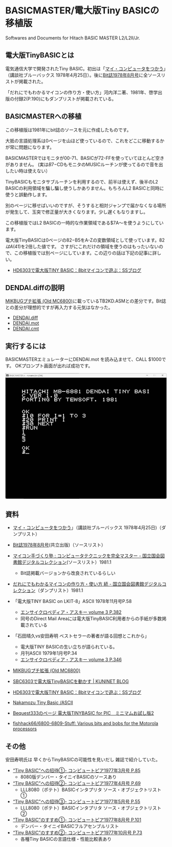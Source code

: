 # BASICMASTER/電大版Tiny BASICの移植版

Softwares and Documents for Hitach BASIC MASTER L2/L2II/Jr.

## 電大版TinyBASICとは

電気通信大学で開発されたTiny BASIC。初出は「[マイ・コンピュータをつかう](https://amzn.to/3yoproY)」（講談社ブルーバックス 1978年4月25日）。後に[Bit誌1978年8月号](https://amzn.to/4bCmak8)に全ソースリストが掲載された。

「だれにでもわかるマイコンの作り方・使い方」河内洋二著、1981年、啓学出版の付録2(P.190)にもダンプリストが掲載されている。

## BASICMASTERへの移植

この移植版は1981年にbit誌のソースを元に作成したものです。

大抵の言語処理系は0ページを山ほど使っているので、これをどこに移動するかが常に問題になります。

BASICMASTERではモニタが00-71、BASICが72-FFを使っていてほとんど空きがありません。
(実は$B7-$CDもモニタのMUSICルーチンが使ってるので音を出したい時は使えない）

TinyBASICもモニタサブルーチンを利用するので、前半は使えず、後半のL2 BASICの利用領域を騙し騙し使うしかありません。もちろんL2 BASICと同時に使うと誤動作します。

別のページに移せばいいのですが、そうすると相対ジャンプで届かなくなる場所が発生して、玉突で修正量が大きくなります。少し遅くもなりますし。

この移植版ではL2 BASICの一時的な作業領域である$7A〜を使うようにしています。

電大版TinyBASICは0ページの$82-$B5をA-Zの変数領域として使っています。$82はA($41)を2倍した値です。
さすがにこれだけの領域を使うのはもったいないので、この移植版では別ページにしています。この辺りの話は下記の記事に詳しい。

- [HD6303で電大版TINY BASIC：8bitマイコンで遊ぶ：SSブログ](https://baraki.blog.ss-blog.jp/2018-11-08)

## DENDAI.diffの説明

[MIKBUGプチ拡張 (Old MC6800)](https://oando.web.fc2.com/old_mc6800/f100_414.htm)に載っているTB2KD.ASMとの差分です。Bit誌との差分が理想的ですが再入力する元気はなかった。

- [DENDAI.diff](DENDAI.diff)
- [DENDAI.mot](DENDAI.mot)
- [DENDAI.cmt](DENDAI.cmt)

## 実行するには

BASICMASTERエミュレーターにDENDAI.mot を読み込ませて、CALL $1000です。
OKプロンプト画面が出れば成功です。

![電大版TinyBASIC for BASICMASTER](./DENDAI-1.png "電大版TinyBASIC")


## 資料

- [マイ・コンピュータをつかう](https://amzn.to/3yoproY)」（講談社ブルーバックス 1978年4月25日)（ダンプリスト）
- [Bit誌1978年8月号](https://amzn.to/4bCmak8)(共立出版)（ソースリスト）
- [マイコン手づくり塾 : コンピュータテクニックを完全マスター - 国立国会図書館デジタルコレクション](https://dl.ndl.go.jp/pid/12627349/1/148)(ソースリスト）1981.1
	- Bit誌掲載バージョンから改良されているらしい
- [だれにでもわかるマイコンの作り方・使い方 続 - 国立国会図書館デジタルコレクション](https://dl.ndl.go.jp/pid/12627416/1/103)（ダンプリスト）1981.1

- 「電大版TINY BASIC on LKIT-8」ASCII 1978年11月号P.58
	- [エンサイクロペディア・アスキー volume 3 P.382](https://dl.ndl.go.jp/pid/12631628/1/194)
	- 同号のDirect Mail Areaには電大版TinyBASIC利用者からの手紙が多数掲載されている　
- 「石田晴久vs安田寿明 ベストセラーの著者が語る回想とこれから」
	- 電大版TINY BASICの生い立ちが語られている。
	- 月刊ASCII 1979年1月号P.34
	- [エンサイクロペディア・アスキー volume 3 P.346](https://dl.ndl.go.jp/pid/12631628/1/176)

- [MIKBUGプチ拡張 (Old MC6800)](https://oando.web.fc2.com/old_mc6800/f100_414.htm)
- [SBC6303で電大版TinyBASICを動かす | KUNINET BLOG](https://kuninet.org/2018/06/13/sbc6303%E3%81%A7%E9%9B%BB%E5%A4%A7%E7%89%88tinybasic%E3%82%92%E5%8B%95%E3%81%8B%E3%81%99/)
- [HD6303で電大版TINY BASIC：8bitマイコンで遊ぶ：SSブログ](https://baraki.blog.ss-blog.jp/2018-11-08)
- [Nakamozu Tiny Basic /ASCII](https://hyamasynth.web.fc2.com/ACII_NTB/ACII_NTB.html)
- [Bequest333のページ 電大版TINYBASIC for PIC　ミニマムお試し版2](https://www3.hp-ez.com/hp/bequest333/page29)
- [fishhack66/6800-6809-Stuff: Various bits and bobs for the Motorola processors](https://github.com/fishhack66/6800-6809-Stuff/tree/main)

## その他

安田寿明氏は 早くからTinyBASICの可能性を見いだし 雑誌で紹介していた。

- [“Tiny BASIC”への招待①- コンピュートピア1977年3月号 P.85](https://dl.ndl.go.jp/pid/3249995/1/45)
	- 8080版デンバー・タイニイBASICのソースあり
- [“Tiny BASIC”への招待②- コンピュートピア1977年4月号 P.69](https://dl.ndl.go.jp/pid/3249996/1/37)
	- LLL8080（ポテト）BASICインタプリタ ソース・オブジェクトリスト①
- [“Tiny BASIC”への招待③- コンピュートピア1977年5月号 P.55](https://dl.ndl.go.jp/pid/3249997/1/30)
	- LLL8080（ポテト）BASICインタプリタ ソース・オブジェクトリスト②
- [“Tiny BASIC”のすすめ①- コンピュートピア1977年8月号 P.101](https://dl.ndl.go.jp/pid/3250001/1/53)
	- デンバー・タイニイBASICフルアセンブルリスト
- [“Tiny BASIC”のすすめ②- コンピュートピア1977年10月号 P.73](https://dl.ndl.go.jp/pid/3250003/1/39)
	- 各種Tiny BASICの言語仕様・性能比較表あり
